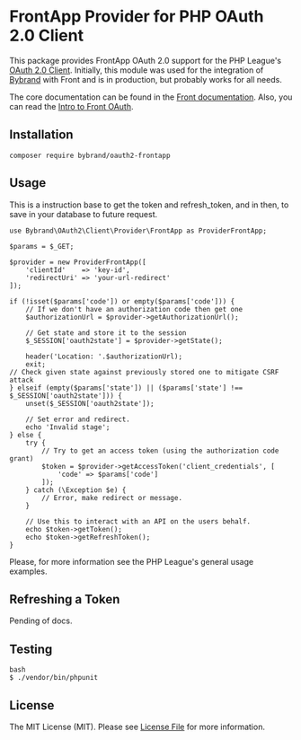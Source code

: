 # FrontApp Provider for PHP OAuth 2.0 Client

This package provides FrontApp OAuth 2.0 support for the PHP League's [OAuth 2.0 Client](https://github.com/thephpleague/oauth2-client). Initially, this module was used for the integration of [Bybrand](https://www.bybrand.io) with Front and is in production, but probably works for all needs.

The core documentation can be found in the [Front documentation](https://dev.frontapp.com/docs/core-api-overview). Also, you can read the [Intro to Front OAuth](https://dev.frontapp.com/docs/oauth).

## Installation
```
composer require bybrand/oauth2-frontapp
```

## Usage
This is a instruction base to get the token and refresh_token, and in then, to save in your database to future request.

```
use Bybrand\OAuth2\Client\Provider\FrontApp as ProviderFrontApp;

$params = $_GET;

$provider = new ProviderFrontApp([
    'clientId'    => 'key-id',
    'redirectUri' => 'your-url-redirect'
]);

if (!isset($params['code']) or empty($params['code'])) {
    // If we don't have an authorization code then get one
    $authorizationUrl = $provider->getAuthorizationUrl();

    // Get state and store it to the session
    $_SESSION['oauth2state'] = $provider->getState();

    header('Location: '.$authorizationUrl);
    exit;
// Check given state against previously stored one to mitigate CSRF attack
} elseif (empty($params['state']) || ($params['state'] !== $_SESSION['oauth2state'])) {
    unset($_SESSION['oauth2state']);

    // Set error and redirect.
    echo 'Invalid stage';
} else {
    try {
        // Try to get an access token (using the authorization code grant)
        $token = $provider->getAccessToken('client_credentials', [
            'code' => $params['code']
        ]);
    } catch (\Exception $e) {
        // Error, make redirect or message.
    }

    // Use this to interact with an API on the users behalf.
    echo $token->getToken();
    echo $token->getRefreshToken();
}
```
Please, for more information see the PHP League's general usage examples.

## Refreshing a Token
Pending of docs.

## Testing

```
bash
$ ./vendor/bin/phpunit
```

## License

The MIT License (MIT). Please see [License File](https://github.com/bybrand/oauth2-frontapp/blob/master/LICENSE) for more information.
